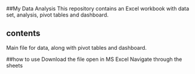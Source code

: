 ##My Data Analysis
This repository contains an Excel workbook with data set, analysis, pivot tables and dashboard.
## contents
Main file for data, along with pivot tables and dashboard.

##how to use
Download the file
open in MS Excel
Navigate through the sheets
